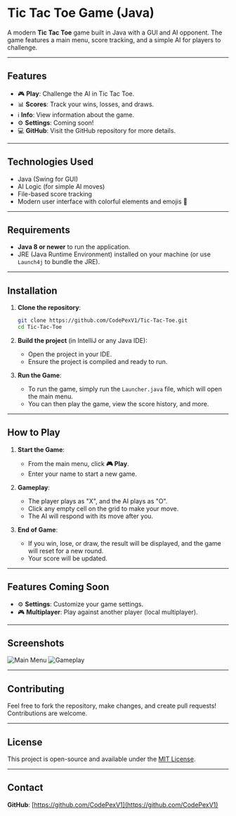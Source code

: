
# Tic Tac Toe Game (Java)

A modern **Tic Tac Toe** game built in Java with a GUI and AI opponent. The game features a main menu, score tracking, and a simple AI for players to challenge.

---

## Features

- 🎮 **Play**: Challenge the AI in Tic Tac Toe.
- 📊 **Scores**: Track your wins, losses, and draws.
- ℹ️ **Info**: View information about the game.
- ⚙️ **Settings**: Coming soon!
- 💻 **GitHub**: Visit the GitHub repository for more details.

---

## Technologies Used

- Java (Swing for GUI)
- AI Logic (for simple AI moves)
- File-based score tracking
- Modern user interface with colorful elements and emojis 🎨

---

## Requirements

- **Java 8 or newer** to run the application.
- JRE (Java Runtime Environment) installed on your machine (or use `Launch4j` to bundle the JRE).

---

## Installation

1. **Clone the repository**:
    ```bash
    git clone https://github.com/CodePexV1/Tic-Tac-Toe.git
    cd Tic-Tac-Toe
    ```

2. **Build the project** (in IntelliJ or any Java IDE):
    - Open the project in your IDE.
    - Ensure the project is compiled and ready to run.

3. **Run the Game**:
    - To run the game, simply run the `Launcher.java` file, which will open the main menu.
    - You can then play the game, view the score history, and more.

---

## How to Play

1. **Start the Game**:
    - From the main menu, click **🎮 Play**.
    - Enter your name to start a new game.

2. **Gameplay**:
    - The player plays as "X", and the AI plays as "O".
    - Click any empty cell on the grid to make your move.
    - The AI will respond with its move after you.

3. **End of Game**:
    - If you win, lose, or draw, the result will be displayed, and the game will reset for a new round.
    - Your score will be updated.

---

## Features Coming Soon

- ⚙️ **Settings**: Customize your game settings.
- 🎮 **Multiplayer**: Play against another player (local multiplayer).

---

## Screenshots

![Main Menu](./assets/screenshots/main-menu.png)
![Gameplay](./assets/screenshots/gameplay.png)

---

## Contributing

Feel free to fork the repository, make changes, and create pull requests! Contributions are welcome.

---

## License

This project is open-source and available under the [MIT License](LICENSE).

---

## Contact

**GitHub**: [https://github.com/CodePexV1](https://github.com/CodePexV1)
